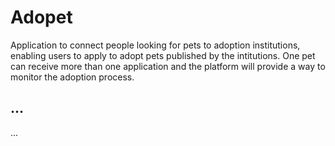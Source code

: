 # Adopet

Application to connect people looking for pets to adoption institutions, enabling users to apply to adopt pets published by the intitutions. One pet can receive more than one application and the platform will provide a way to monitor the adoption process.

## ...

...